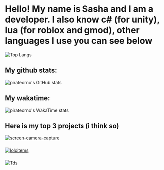 # Hello! My name is Sasha and I am a developer. I also know c# (for unity), lua (for roblox and gmod), other languages I use you can see below
![Top Langs](https://github-readme-stats.vercel.app/api/top-langs/?username=pirateorno&langs_count=5&layout=donut&theme=dark&hide=java)

## My github stats:
![pirateorno's GitHub stats](https://github-readme-stats.vercel.app/api?username=pirateorno&theme=dark&show_icons=true)

## My wakatime:
![pirateorno's WakaTime stats](https://github-readme-stats.vercel.app/api/wakatime?username=pirateorno&theme=dark)

## Here is my top 3 projects (i think so)
[![screen-camera-capture](https://github-readme-stats.vercel.app/api/pin/?username=pirateorno&repo=screen-camera-capture&show_owner=true&theme=dark)](https://github.com/pirateorno/screen-camera-capture)
###
[![loloitems](https://github-readme-stats.vercel.app/api/pin/?username=pirateorno&repo=loloitems&show_owner=true&theme=dark)](https://github.com/pirateorno/loloitems)
###
[![Tds](https://github-readme-stats.vercel.app/api/pin/?username=pirateorno&repo=Tds&show_owner=true&theme=dark)](https://github.com/pirateorno/Tds)


<!--
**pirateorno/pirateorno** is a ✨ _special_ ✨ repository because its `README.md` (this file) appears on your GitHub profile.

Here are some ideas to get you started:

- 🔭 I’m currently working on ...
- 🌱 I’m currently learning ...
- 👯 I’m looking to collaborate on ...
- 🤔 I’m looking for help with ...
- 💬 Ask me about ...
- 📫 How to reach me: ...
- 😄 Pronouns: ...
- ⚡ Fun fact: ...
-->
